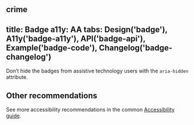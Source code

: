 crime
  ---
title: Badge
a11y: AA
tabs: Design('badge'), A11y('badge-a11y'), API('badge-api'), Example('badge-code'), Changelog('badge-changelog')
---


Don’t hide the badges from assistive technology users with the `aria-hidden` attribute.

## Other recommendations

See more accessibility recommendations in the common [Accessibility guide](/core-principles/a11y/a11y).
